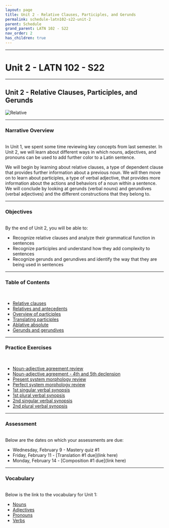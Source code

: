 ```yaml
---
layout: page
title: Unit 2 - Relative Clauses, Participles, and Gerunds
permalink: schedule-latn102-s22-unit-2
parent: Schedule
grand_parent: LATN 102 - S22
nav_order: 2
has_children: true
---
```

***

# Unit 2 - LATN 102 - S22

***

## Unit 2 - Relative Clauses, Participles, and Gerunds

![Relative](http://magistrafischer.weebly.com/uploads/3/7/5/7/37579413/6120731_orig.png)

***

### Narrative Overview
&nbsp;  
In Unit 1, we spent some time reviewing key concepts from last semester. In Unit 2, we will learn about different ways in which nouns, adjectives, and pronouns can be used to add further color to a Latin sentence.

We will begin by learning about relative clauses, a type of dependent clause that provides further information about a previous noun. We will then move on to learn about participles, a type of verbal adjective, that provides more information about the actions and behaviors of a noun within a sentence. We will conclude by looking at gerunds (verbal nouns) and gerundives (verbal adjectives) and the different constructions that they belong to.

***

### Objectives
&nbsp;  
By the end of Unit 2, you will be able to:

- Recognize relative clauses and analyze their grammatical function in sentences
- Recognize participles and understand how they add complexity to sentences
- Recognize gerunds and gerundives and identify the way that they are being used in sentences

***

### Table of Contents
&nbsp;
- [Relative clauses](https://lingualatina.github.io/textbook/presentation/11-relative-clauses/overview/)
- [Relatives and antecedents](https://lingualatina.github.io/textbook/presentation/11-relative-clauses/pronoun-and-antecedent/)
- [Overview of participles](https://lingualatina.github.io/textbook/presentation/10-participles/overview/)
- [Translating participles](https://lingualatina.github.io/textbook/presentation/10-participles/tense-and-translation/#relative-tense-and-translating-participles/)
- [Ablative absolute](https://lingualatina.github.io/textbook/presentation/10-participles/ablative-absolute/)
- [Gerunds and gerundives](https://lingualatina.github.io/textbook/presentation/04-verbal-nouns-and-adjectives/gerunds-and-gerundives/)

***

### Practice Exercises
&nbsp;
- [Noun-adjective agreement review](https://observablehq.com/@dominicmachado/noun-adjective-decelnsion)
- [Noun-adjective agreement - 4th and 5th declension](https://observablehq.com/@dominicmachado/noun-adjective-declension-4th-and-5th-declension-nouns)
- [Present system morphology review](https://observablehq.com/@dominicmachado/verb-review)
- [Perfect system morphology review](https://observablehq.com/@dominicmachado/perfect-system-verb-review)
- [1st singular verbal synopsis](https://observablehq.com/@dominicmachado/1st-person-singular-synopsis)
- [1st plural verbal synopsis](https://observablehq.com/@dominicmachado/1st-person-plural-synopsis)
- [2nd singular verbal synopsis](https://observablehq.com/@dominicmachado/2nd-person-singular-synopsis)
- [2nd plural verbal synopsis](https://observablehq.com/@dominicmachado/2nd-plural-singular-synopsis)

***

### Assessment
&nbsp;  
Below are the dates on which your assessments are due:
- Wednesday, February 9 - Mastery quiz #1
- Friday, February 11 - [Translation #1 due](link here)
- Monday, February 14 - [Composition #1 due](link here)

***

### Vocabulary
&nbsp;  
Below is the link to the vocabulary for Unit 1:

- [Nouns](https://dominicmachado.github.io/schedule-latn102-s22-unit-1-vocabulary-nouns)
- [Adjectives](https://dominicmachado.github.io/schedule-latn102-s22-unit-1-vocabulary-adjectives)
- [Pronouns](https://dominicmachado.github.io/schedule-latn102-s22-unit-1-vocabulary-pronouns)
- [Verbs](https://dominicmachado.github.io/schedule-latn102-s22-unit-1-vocabulary-verbs)
